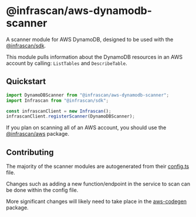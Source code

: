 # @infrascan/aws-dynamodb-scanner

A scanner module for AWS DynamoDB, designed to be used with the [@infrascan/sdk](../../packages/sdk).

This module pulls information about the DynamoDB resources in an AWS account by calling: `ListTables` and `DescribeTable`.

## Quickstart

```javascript
import DynamoDBScanner from "@infrascan/aws-dynamodb-scanner";
import Infrascan from "@infrascan/sdk";

const infrascanClient = new Infrascan();
infrascanClient.registerScanner(DynamoDBScanner);
```

If you plan on scanning all of an AWS account, you should use the [@infrascan/aws](../../packages/aws) package.

## Contributing

The majority of the scanner modules are autogenerated from their [config.ts](./config.ts) file. 

Changes such as adding a new function/endpoint in the service to scan can be done within the config file. 

More significant changes will likely need to take place in the [aws-codegen](../codegen) package.